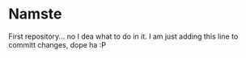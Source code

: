 # Namste
First repository... no I dea what to do in it.
I am just adding this line to committ changes, dope ha :P
